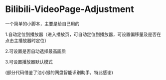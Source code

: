 # Bilibili-VideoPage-Adjustment
一个简单的小脚本，主要是给自己用的

1.自动定位到播放器（进入播放页，可自动定位到播放器，可设置偏移量及是否在点击主播放器时定位）

2.可设置是否自动选择最高画质

3.可设置播放器默认模式

(部分代码借鉴了油小猴的网盘智能识别助手，特此感谢)
